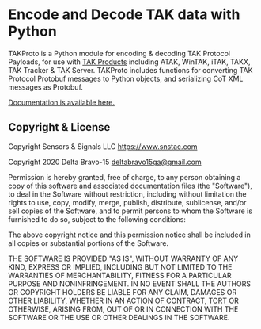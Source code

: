 # Encode and Decode TAK data with Python

TAKProto is a Python module for encoding & decoding TAK Protocol Payloads, for use 
with [TAK Products](https://www.tak.gov/) including ATAK, WinTAK, iTAK, TAKX, TAK 
Tracker & TAK Server. TAKProto includes functions for converting TAK Protocol 
Protobuf messages to Python objects, and serializing CoT XML messages as Protobuf.

[Documentation is available here.](https://takproto.rtfd.io/)

## Copyright & License
Copyright Sensors & Signals LLC https://www.snstac.com

Copyright 2020 Delta Bravo-15 <deltabravo15ga@gmail.com>

Permission is hereby granted, free of charge, to any person obtaining a copy
of this software and associated documentation files (the "Software"), to deal
in the Software without restriction, including without limitation the rights
to use, copy, modify, merge, publish, distribute, sublicense, and/or sell
copies of the Software, and to permit persons to whom the Software is
furnished to do so, subject to the following conditions:

The above copyright notice and this permission notice shall be included in all
copies or substantial portions of the Software.

THE SOFTWARE IS PROVIDED "AS IS", WITHOUT WARRANTY OF ANY KIND, EXPRESS OR
IMPLIED, INCLUDING BUT NOT LIMITED TO THE WARRANTIES OF MERCHANTABILITY,
FITNESS FOR A PARTICULAR PURPOSE AND NONINFRINGEMENT. IN NO EVENT SHALL THE
AUTHORS OR COPYRIGHT HOLDERS BE LIABLE FOR ANY CLAIM, DAMAGES OR OTHER
LIABILITY, WHETHER IN AN ACTION OF CONTRACT, TORT OR OTHERWISE, ARISING FROM,
OUT OF OR IN CONNECTION WITH THE SOFTWARE OR THE USE OR OTHER DEALINGS IN THE
SOFTWARE.

